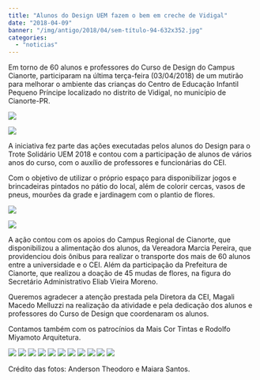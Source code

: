 ```yaml
---
title: "Alunos do Design UEM fazem o bem em creche de Vidigal"
date: "2018-04-09"
banner: "/img/antigo/2018/04/sem-título-94-632x352.jpg"
categories: 
  - "noticias"
---
```


Em torno de 60 alunos e professores do Curso de Design do Campus Cianorte, participaram na última terça-feira (03/04/2018) de um mutirão para melhorar o ambiente das crianças do Centro de Educação Infantil Pequeno Príncipe localizado no distrito de Vidigal, no município de Cianorte-PR.

<!--more-->

![](/img/antigo/2018/04/sem-título-94-632x352.jpg)

![](/img/antigo/2018/04/sem-título-16-632x374.jpg)

A iniciativa fez parte das ações executadas pelos alunos do Design para o Trote Solidário UEM 2018 e contou com a participação de alunos de vários anos do curso, com o auxílio de professores e funcionárias do CEI.

Com o objetivo de utilizar o próprio espaço para disponibilizar jogos e brincadeiras pintados no pátio do local, além de colorir cercas, vasos de pneus, mourões da grade e jardinagem com o plantio de flores.

![](/img/antigo/2018/04/sem-título-67-632x383.jpg)

![](/img/antigo/2018/04/3eec2ac7-84f3-4a5e-b716-f973928c6fd3-632x356.jpg)

A ação contou com os apoios do Campus Regional de Cianorte, que disponibilizou a alimentação dos alunos, da Vereadora Marcia Pereira, que providenciou dois ônibus para realizar o transporte dos mais de 60 alunos entre a universidade e o CEI. Além da participação da Prefeitura de Cianorte, que realizou a doação de 45 mudas de flores, na figura do Secretário Administrativo Eliab Vieira Moreno.

Queremos agradecer a atenção prestada pela Diretora da CEI, Magali Macedo Melluzzi na realização da atividade e pela dedicação dos alunos e professores do Curso de Design que coordenaram os alunos.

Contamos também com os patrocínios da Mais Cor Tintas e Rodolfo Miyamoto Arquitetura.

![](/img/antigo/2018/04/1b2d02ff-e32e-4a8b-a456-389c20216091-632x356.jpg) ![](/img/antigo/2018/04/2bd87580-fb29-47bd-906e-de885df3a7a9-632x1124.jpg) ![](/img/antigo/2018/04/2ccab501-468a-4a5f-985a-e0826aba42aa-632x356.jpg) ![](/img/antigo/2018/04/8b8b23d8-6371-46a3-ac27-385540716ebe-632x356.jpg) ![](/img/antigo/2018/04/39f3c343-be39-4dc6-a3e7-726935211f55-632x1124.jpg) ![](/img/antigo/2018/04/sem-título-8-632x375.jpg) ![](/img/antigo/2018/04/sem-título-23-632x363.jpg) ![](/img/antigo/2018/04/sem-título-48-632x970.jpg) ![](/img/antigo/2018/04/sem-título-54-632x420.jpg) ![](/img/antigo/2018/04/sem-título-56-632x420.jpg) ![](/img/antigo/2018/04/sem-título-60-632x866.jpg)

Crédito das fotos: Anderson Theodoro e Maiara Santos.

